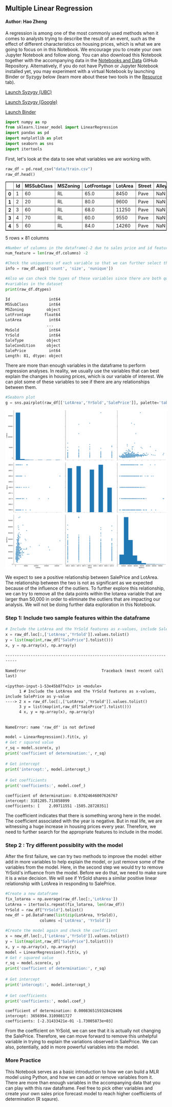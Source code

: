 ## Multiple Linear Regression

#### Author: Hao Zheng

A regression is among one of the most commonly used methods when it comes to analysts trying to describe the result of an event, such as the effect of different characteristics on housing prices, which is what we are going to focus on in this Notebook. We encourage you to create your own Jupyter Notebook and follow along. You can also download this Notebook together with the accompanying data in the [Notebooks and Data](https://github.com/Master-of-Business-Analytics/Notebooks_and_Data) GitHub Repository. Alternatively, if you do not have Python or Jupyter Notebook installed yet, you may experiment with a virtual Notebook by launching Binder or Syzygy below (learn more about these two tools in the [Resource](https://analytics-at-sauder.github.io/resource.html) tab). 

<a href="https://ubc.syzygy.ca/jupyter/hub/user-redirect/git-pull?repo=https%3A%2F%2Fgithub.com%2FAnalytics-at-Sauder%2FNB0016_MLR&urlpath=tree%2FNB0016_MLR%2Fnb0016_mlr.ipynb&branch=master" target="_blank" class="button">Launch Syzygy (UBC)</a>

<a href="https://pims.syzygy.ca/jupyter/hub/user-redirect/git-pull?repo=https%3A%2F%2Fgithub.com%2FAnalytics-at-Sauder%2FNB0016_MLR&urlpath=tree%2FNB0016_MLR%2Fnb0016_mlr.ipynb&branch=master" target="_blank" class="button">Launch Syzygy (Google)</a>

<a href="https://mybinder.org/v2/gh/Analytics-at-Sauder/NB0016_MLR/master?filepath=nb0016_mlr.ipynb" target="_blank" class="button">Launch Binder</a>


```python
import numpy as np
from sklearn.linear_model import LinearRegression
import pandas as pd
import matplotlib as plot
import seaborn as sns
import itertools
```

First, let's look at the data to see what variables we are working with.


```python
raw_df = pd.read_csv("data/train.csv")
raw_df.head()
```




<div>
<style scoped>
    .dataframe tbody tr th:only-of-type {
        vertical-align: middle;
    }

    .dataframe tbody tr th {
        vertical-align: top;
    }

    .dataframe thead th {
        text-align: right;
    }
</style>
<table border="1" class="dataframe">
  <thead>
    <tr style="text-align: right;">
      <th></th>
      <th>Id</th>
      <th>MSSubClass</th>
      <th>MSZoning</th>
      <th>LotFrontage</th>
      <th>LotArea</th>
      <th>Street</th>
      <th>Alley</th>
      <th>LotShape</th>
      <th>LandContour</th>
      <th>Utilities</th>
      <th>...</th>
      <th>PoolArea</th>
      <th>PoolQC</th>
      <th>Fence</th>
      <th>MiscFeature</th>
      <th>MiscVal</th>
      <th>MoSold</th>
      <th>YrSold</th>
      <th>SaleType</th>
      <th>SaleCondition</th>
      <th>SalePrice</th>
    </tr>
  </thead>
  <tbody>
    <tr>
      <th>0</th>
      <td>1</td>
      <td>60</td>
      <td>RL</td>
      <td>65.0</td>
      <td>8450</td>
      <td>Pave</td>
      <td>NaN</td>
      <td>Reg</td>
      <td>Lvl</td>
      <td>AllPub</td>
      <td>...</td>
      <td>0</td>
      <td>NaN</td>
      <td>NaN</td>
      <td>NaN</td>
      <td>0</td>
      <td>2</td>
      <td>2008</td>
      <td>WD</td>
      <td>Normal</td>
      <td>208500</td>
    </tr>
    <tr>
      <th>1</th>
      <td>2</td>
      <td>20</td>
      <td>RL</td>
      <td>80.0</td>
      <td>9600</td>
      <td>Pave</td>
      <td>NaN</td>
      <td>Reg</td>
      <td>Lvl</td>
      <td>AllPub</td>
      <td>...</td>
      <td>0</td>
      <td>NaN</td>
      <td>NaN</td>
      <td>NaN</td>
      <td>0</td>
      <td>5</td>
      <td>2007</td>
      <td>WD</td>
      <td>Normal</td>
      <td>181500</td>
    </tr>
    <tr>
      <th>2</th>
      <td>3</td>
      <td>60</td>
      <td>RL</td>
      <td>68.0</td>
      <td>11250</td>
      <td>Pave</td>
      <td>NaN</td>
      <td>IR1</td>
      <td>Lvl</td>
      <td>AllPub</td>
      <td>...</td>
      <td>0</td>
      <td>NaN</td>
      <td>NaN</td>
      <td>NaN</td>
      <td>0</td>
      <td>9</td>
      <td>2008</td>
      <td>WD</td>
      <td>Normal</td>
      <td>223500</td>
    </tr>
    <tr>
      <th>3</th>
      <td>4</td>
      <td>70</td>
      <td>RL</td>
      <td>60.0</td>
      <td>9550</td>
      <td>Pave</td>
      <td>NaN</td>
      <td>IR1</td>
      <td>Lvl</td>
      <td>AllPub</td>
      <td>...</td>
      <td>0</td>
      <td>NaN</td>
      <td>NaN</td>
      <td>NaN</td>
      <td>0</td>
      <td>2</td>
      <td>2006</td>
      <td>WD</td>
      <td>Abnorml</td>
      <td>140000</td>
    </tr>
    <tr>
      <th>4</th>
      <td>5</td>
      <td>60</td>
      <td>RL</td>
      <td>84.0</td>
      <td>14260</td>
      <td>Pave</td>
      <td>NaN</td>
      <td>IR1</td>
      <td>Lvl</td>
      <td>AllPub</td>
      <td>...</td>
      <td>0</td>
      <td>NaN</td>
      <td>NaN</td>
      <td>NaN</td>
      <td>0</td>
      <td>12</td>
      <td>2008</td>
      <td>WD</td>
      <td>Normal</td>
      <td>250000</td>
    </tr>
  </tbody>
</table>
<p>5 rows × 81 columns</p>
</div>




```python
#Number of columns in the dataframe(-2 due to sales price and id feature in the column)
num_feature = len(raw_df.columns) -2
```


```python
#Check the uniqueness of each variable so that we can further select the feature in the dataframe
info = raw_df.agg(['count', 'size', 'nunique'])
```


```python
#Also we can check the types of these variables since there are both qualitative variables and quantitative 
#variables in the dataset
print(raw_df.dtypes)
```




    Id                 int64
    MSSubClass         int64
    MSZoning          object
    LotFrontage      float64
    LotArea            int64
                      ...   
    MoSold             int64
    YrSold             int64
    SaleType          object
    SaleCondition     object
    SalePrice          int64
    Length: 81, dtype: object



There are more than enough variables in the dataframe to perform regression analyses. In reality, we usually use the variables that can best explain the changes in housing prices, which is our variable of interest. We can plot some of these variables to see if there are any relationships between them.


```python
#Seaborn plot
g = sns.pairplot(raw_df[['LotArea','YrSold','SalePrice']], palette='tab20',size=6)
```


![png](nb0016_mlr_files/nb0016_mlr_8_0.png)


We expect to see a positive relationship between SalePrice and LotArea. The relationship between the two is not as significant as we expected because of the influence of the outliers. To further explore this relationship, we can try to remove all the data points within the lotarea variable that are larger than 50,000 in order to eliminate the outliers that are impacting our analysis. We will not be doing further data exploration in this Notebook.

### Step 1: Include two sample features within the dataframe


```python
# Include the LotArea and the YrSold features as x-values, include SalePrice as y-value
x = raw_df.loc[:,['LotArea','YrSold']].values.tolist()
y = list(map(int,raw_df["SalePrice"].tolist()))
x, y = np.array(x), np.array(y)
```


    ---------------------------------------------------------------------------

    NameError                                 Traceback (most recent call last)

    <ipython-input-1-53e45b87fe2c> in <module>
          1 # Include the LotArea and the YrSold features as x-values, include SalePrice as y-value
    ----> 2 x = raw_df.loc[:,['LotArea','YrSold']].values.tolist()
          3 y = list(map(int,raw_df["SalePrice"].tolist()))
          4 x, y = np.array(x), np.array(y)
    

    NameError: name 'raw_df' is not defined



```python
model = LinearRegression().fit(x, y)
# Get r squared value
r_sq = model.score(x, y)
print('coefficient of determination:', r_sq)

# Get intercept
print('intercept:', model.intercept_)

# Get coefficients
print('coefficients:', model.coef_)

```

    coefficient of determination: 0.07024646007626767
    intercept: 3181205.713858099
    coefficients: [    2.09711551 -1505.28728351]
    

The coefficient indicates that there is something wrong here in the model. The coefficient associated with the year is negative. But in real life, we are witnessing a huge increase in housing prices every year. Therefore, we need to further search for the appropriate features to include in the model.

### Step 2 : Try different possiblity with the model

After the first failure, we can try two methods to improve the model: either add in more variables to help explain the model, or just remove some of the variables from the model. Here, in the second step we would try to remove YrSold's influence from the model. Before we do that, we need to make sure it is a wise decision. We will see if YrSold shares a similar positive linear relationship with LotArea in responding to SalePrice.


```python
#Create a new dataframe
fix_lotarea = np.average(raw_df.loc[:,'LotArea'])
LotArea = itertools.repeat(fix_lotarea, len(raw_df))
YrSold = raw_df["YrSold"].tolist()
new_df = pd.DataFrame(list(zip(LotArea, YrSold)), 
               columns =['LotArea', 'YrSold'])
```


```python
#Create the model again and check the coefficient
x = new_df.loc[:,['LotArea','YrSold']].values.tolist()
y = list(map(int,raw_df["SalePrice"].tolist()))
x, y = np.array(x), np.array(y)
model = LinearRegression().fit(x, y)
# Get r squared value
r_sq = model.score(x, y)
print('coefficient of determination:', r_sq)

# Get intercept
print('intercept:', model.intercept_)

# Get coefficients
print('coefficients:', model.coef_)
```

    coefficient of determination: 0.0008365159328428406
    intercept: 3656994.3109081727
    coefficients: [-2.31433421e-01 -1.73005873e+03]
    

From the coefficient on YrSold, we can see that it is actually not changing the SalePrice. Therefore, we can move forward to remove this unhelpful variable in trying to explain the variations observed in SalePrice. We can also, potentially, add in more powerful variables into the model.

### More Practice

This Notebook serves as a basic introduction to how we can build a MLR model using Python, and how we can add or remove variables from it. There are more than enough variables in the accompanying data that you can play with this raw dataframe. Feel free to pick other variables and create your own sales price forecast model to reach higher coefficients of determination (R sqaure).
